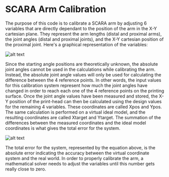# SCARA Arm Calibration
The purpose of this code is to calibrate a SCARA arm by adjusting 6 variables that are directly dependant to the position of the arm in the X-Y cartesian plane. They represent the arm lengths (distal and proximal arms), the joint angles (distal and proximal joints), and the X-Y cartesian position of the proximal joint. Here's a graphical representation of the variables:

![alt text](https://cdn.myportfolio.com/d99408ac-5965-4f79-89dd-5cf5000ca781/8b096b77-0c48-414f-b139-96ca4a2f3ca6_rw_1920.png?h=d530cfe812855e45f798d0105b2cd6ba)

Since the starting angle positions are theoretically unknown, the absolute joint angles cannot be used in the calculations while calibrating the arm. Instead, the absolute joint angle values will only be used for calculating the difference between the 4 reference points. In other words, the input values for this calibration system represent how much the joint angles have changed in order to reach each one of the 4 reference points on the printing surface.
Once the joint angle values have been measured and stored, the X-Y position of the print-head can then be calculated using the design values for the remaining 4 variables. These coordinates are called Xpos and Ypos. The same calculation is performed on a virtual ideal model, and the resulting coordinates are called Xtarget and Ytarget. The summation of the differences between the measured coordinates and the ideal model coordinates is what gives the total error for the system.

![alt text](https://cdn.myportfolio.com/d99408ac-5965-4f79-89dd-5cf5000ca781/298503ad-d668-496c-ade0-2c5c8e08e8dd.png?h=2b284e27fbdafd82abc0cb440d894aa9)

The total error for the system, represented by the equation above, is the absolute error indicating the accuracy between the virtual coordinate system and the real world. In order to properly calibrate the arm, a mathematical solver needs to adjust the variables until this number gets really close to zero.
